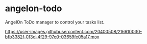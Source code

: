 # angelon-todo
AngelOn ToDo manager to control your tasks list.

https://user-images.githubusercontent.com/20400508/216610030-bfb3382f-0f3d-4f29-97c0-03659fc05a17.mov


## 
